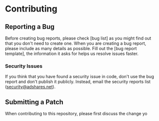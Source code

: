 # Contributing

## Reporting a Bug

Before creating bug reports, please check [bug list] as you might find out that
you don't need to create one. When you are creating a bug report, please include
as many details as possible. Fill out the [bug report template], the information
it asks for helps us resolve issues faster.

### Security Issues

If you think that you have found a security issue in code, don't use the bug
report and don't publish it publicly. Instead, email the security
reports list ([security@adshares.net](mailto:security@adshares.net)).

## Submitting a Patch

When contributing to this repository, please first discuss the change yo